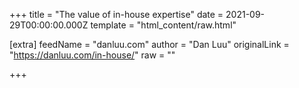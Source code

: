 
+++
title = "The value of in-house expertise"
date = 2021-09-29T00:00:00.000Z
template = "html_content/raw.html"

[extra]
feedName = "danluu.com"
author = "Dan Luu"
originalLink = "https://danluu.com/in-house/"
raw = ""

+++

